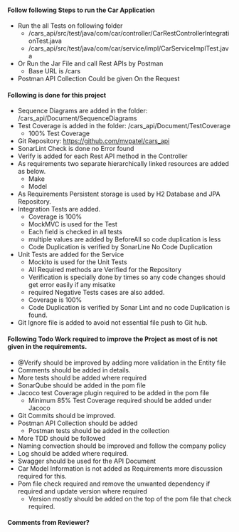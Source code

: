 #### Follow following Steps to run the Car Application

- Run the all Tests on following folder
    - /cars_api/src/test/java/com/car/controller/CarRestControllerIntegrationTest.java
    - /cars_api/src/test/java/com/car/service/impl/CarServiceImplTest.java
- Or Run the Jar File and call Rest APIs by Postman
    - Base URL is /cars
- Postman API Collection Could be given On the Request


#### Following is done for this project
- Sequence Diagrams are added in the folder: /cars_api/Document/SequenceDiagrams
- Test Coverage is added in the folder: /cars_api/Document/TestCoverage
    - 100% Test Coverage
- Git Repository: https://github.com/mvpatel/cars_api
- SonarLint Check is done no Error found
- Verify is added for each Rest API method in the Controller
- As requirements two separate hierarchically linked resources are added as below.
    - Make
    - Model
- As Requirements Persistent storage is used by H2 Database and JPA Repository.
- Integration Tests are added.
    - Coverage is 100%
    - MockMVC is used for the Test
    - Each field is checked in all tests
    - multiple values are added by BeforeAll so code duplication is less
    - Code Duplication is verified by SonarLine No Code Duplication
- Unit Tests are added for the Service
    - Mockito is used for the Unit Tests
    - All Required methods are Verified for the Repository
    - Verification is specially done by times so any code changes should get error easily if any misatke
    - required Negative Tests cases are also added.
    - Coverage is 100%
    - Code Duplication is verified by Sonar Lint and no code Duplication is found.
- Git Ignore file is added to avoid not essential file push to Git hub.


#### Following Todo Work required to improve the Project as most of is not given in the requirements.
- @Verify should be improved by adding more validation in the Entity file
- Comments should be added in details.
- More tests should be added where required
- SonarQube should be added in the pom file
- Jacoco test Coverage plugin required to be added in the pom file
    - Minimum 85% Test Coverage required should be added under Jacoco
- Git Commits should be improved.
- Postman API Collection should be added
    - Postman tests should be added in the collection
- More TDD should be followed
- Naming convection should be improved and follow the company policy
- Log should be added where required.
- Swagger should be used for the API Document
- Car Model Information is not added as Requirements more discussion required for this.
- Pom file check required and remove the unwanted dependency if required and update version where required
    - Version mostly should be added on the top of the pom file that check required.
        
#### Comments from Reviewer?